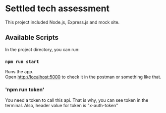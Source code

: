 # Settled tech assessment

This project included Node.js, Express.js and mock site.

## Available Scripts

In the project directory, you can run:

### `npm run start`

Runs the app.<br>
Open [http://localhost:5000](http://localhost:5000) to check it in the postman or something like that.

### 'npm run token'
You need a token to call this api. That is why, you can see token in the terminal. Also, header value for token is "x-auth-token"